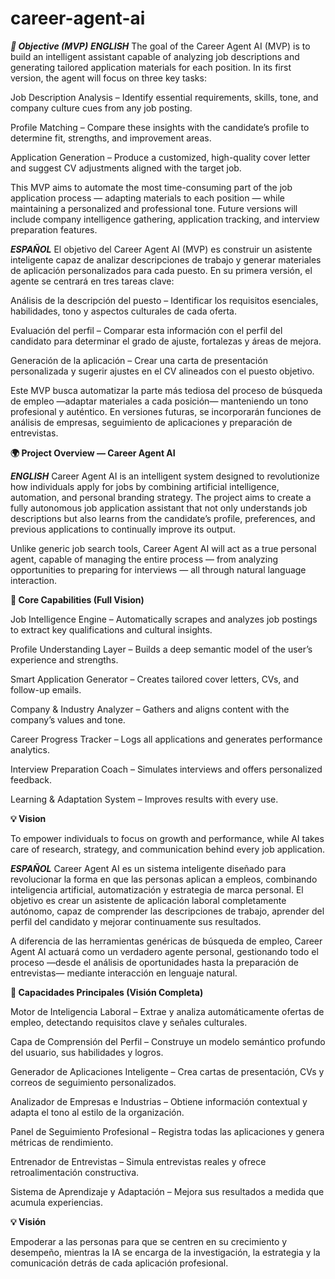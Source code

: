 # career-agent-ai

***🎯 Objective (MVP)***
***ENGLISH***
The goal of the Career Agent AI (MVP) is to build an intelligent assistant capable of analyzing job descriptions and generating tailored application materials for each position.
In its first version, the agent will focus on three key tasks:

Job Description Analysis – Identify essential requirements, skills, tone, and company culture cues from any job posting.

Profile Matching – Compare these insights with the candidate’s profile to determine fit, strengths, and improvement areas.

Application Generation – Produce a customized, high-quality cover letter and suggest CV adjustments aligned with the target job.

This MVP aims to automate the most time-consuming part of the job application process — adapting materials to each position — while maintaining a personalized and professional tone.
Future versions will include company intelligence gathering, application tracking, and interview preparation features.




***ESPAÑOL***
El objetivo del Career Agent AI (MVP) es construir un asistente inteligente capaz de analizar descripciones de trabajo y generar materiales de aplicación personalizados para cada puesto.
En su primera versión, el agente se centrará en tres tareas clave:

Análisis de la descripción del puesto – Identificar los requisitos esenciales, habilidades, tono y aspectos culturales de cada oferta.

Evaluación del perfil – Comparar esta información con el perfil del candidato para determinar el grado de ajuste, fortalezas y áreas de mejora.

Generación de la aplicación – Crear una carta de presentación personalizada y sugerir ajustes en el CV alineados con el puesto objetivo.

Este MVP busca automatizar la parte más tediosa del proceso de búsqueda de empleo —adaptar materiales a cada posición— manteniendo un tono profesional y auténtico.
En versiones futuras, se incorporarán funciones de análisis de empresas, seguimiento de aplicaciones y preparación de entrevistas.



**🌍 Project Overview — Career Agent AI**

***ENGLISH***
Career Agent AI is an intelligent system designed to revolutionize how individuals apply for jobs by combining artificial intelligence, automation, and personal branding strategy.
The project aims to create a fully autonomous job application assistant that not only understands job descriptions but also learns from the candidate’s profile, preferences, and previous applications to continually improve its output.

Unlike generic job search tools, Career Agent AI will act as a true personal agent, capable of managing the entire process — from analyzing opportunities to preparing for interviews — all through natural language interaction.



**🧠 Core Capabilities (Full Vision)**

Job Intelligence Engine – Automatically scrapes and analyzes job postings to extract key qualifications and cultural insights.

Profile Understanding Layer – Builds a deep semantic model of the user’s experience and strengths.

Smart Application Generator – Creates tailored cover letters, CVs, and follow-up emails.

Company & Industry Analyzer – Gathers and aligns content with the company’s values and tone.

Career Progress Tracker – Logs all applications and generates performance analytics.

Interview Preparation Coach – Simulates interviews and offers personalized feedback.

Learning & Adaptation System – Improves results with every use.



**💡 Vision**

To empower individuals to focus on growth and performance, while AI takes care of research, strategy, and communication behind every job application.




***ESPAÑOL***
Career Agent AI es un sistema inteligente diseñado para revolucionar la forma en que las personas aplican a empleos, combinando inteligencia artificial, automatización y estrategia de marca personal.
El objetivo es crear un asistente de aplicación laboral completamente autónomo, capaz de comprender las descripciones de trabajo, aprender del perfil del candidato y mejorar continuamente sus resultados.

A diferencia de las herramientas genéricas de búsqueda de empleo, Career Agent AI actuará como un verdadero agente personal, gestionando todo el proceso —desde el análisis de oportunidades hasta la preparación de entrevistas— mediante interacción en lenguaje natural.



**🧠 Capacidades Principales (Visión Completa)**

Motor de Inteligencia Laboral – Extrae y analiza automáticamente ofertas de empleo, detectando requisitos clave y señales culturales.

Capa de Comprensión del Perfil – Construye un modelo semántico profundo del usuario, sus habilidades y logros.

Generador de Aplicaciones Inteligente – Crea cartas de presentación, CVs y correos de seguimiento personalizados.

Analizador de Empresas e Industrias – Obtiene información contextual y adapta el tono al estilo de la organización.

Panel de Seguimiento Profesional – Registra todas las aplicaciones y genera métricas de rendimiento.

Entrenador de Entrevistas – Simula entrevistas reales y ofrece retroalimentación constructiva.

Sistema de Aprendizaje y Adaptación – Mejora sus resultados a medida que acumula experiencias.



**💡 Visión**

Empoderar a las personas para que se centren en su crecimiento y desempeño, mientras la IA se encarga de la investigación, la estrategia y la comunicación detrás de cada aplicación profesional.
